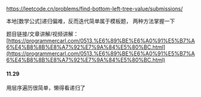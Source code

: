 https://leetcode.cn/problems/find-bottom-left-tree-value/submissions/

本地[数学公式]递归偏难，反而迭代简单属于模板题， 两种方法掌握一下 

题目链接/文章讲解/视频讲解：[https://programmercarl.com/0513.%E6%89%BE%E6%A0%91%E5%B7%A6%E4%B8%8B%E8%A7%92%E7%9A%84%E5%80%BC.html](https://programmercarl.com/0513.%E6%89%BE%E6%A0%91%E5%B7%A6%E4%B8%8B%E8%A7%92%E7%9A%84%E5%80%BC.html)

#### 11.29
用层序遍历很简单，懒得看递归了